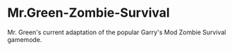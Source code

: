 # Mr.Green-Zombie-Survival
Mr. Green's current adaptation of the popular Garry's Mod Zombie Survival gamemode.
